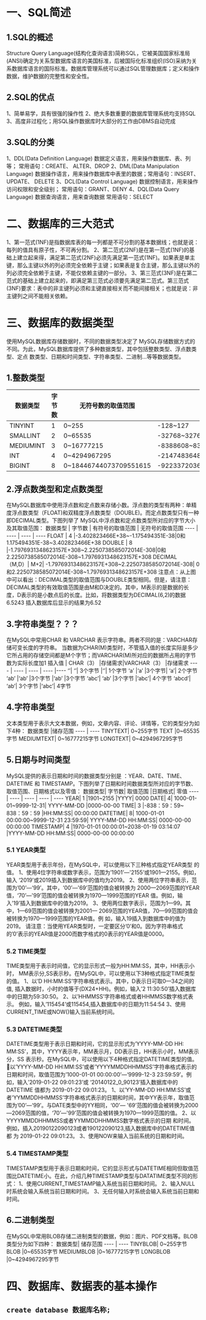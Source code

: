 # 一、SQL简述
 ## 1.SQL的概述
Structure Query Language(结构化查询语言)简称SQL，它被美国国家标准局(ANSI)确定为关系型数据库语言的美国标准，后被国际化标准组织(ISO)采纳为关系数据库语言的国际标准。数据库管理系统可以通过SQL管理数据库；定义和操作数据，维护数据的完整性和安全性。

## 2.SQL的优点
1、简单易学，具有很强的操作性
2、绝大多数重要的数据库管理系统均支持SQL
3、高度非过程化；用SQL操作数据库时大部分的工作由DBMS自动完成

## 3.SQL的分类
1、DDL(Data Definition Language) 数据定义语言，用来操作数据库、表、列等； 常用语句：CREATE、 ALTER、DROP
2、DML(Data Manipulation Language) 数据操作语言，用来操作数据库中表里的数据；常用语句：INSERT、 UPDATE、 DELETE
3、DCL(Data Control Language) 数据控制语言，用来操作访问权限和安全级别； 常用语句：GRANT、DENY
4、DQL(Data Query Language) 数据查询语言，用来查询数据 常用语句：SELECT

# 二、数据库的三大范式
1、第一范式(1NF)是指数据库表的每一列都是不可分割的基本数据线；也就是说：每列的值具有原子性，不可再分割。
2、第二范式(2NF)是在第一范式(1NF)的基础上建立起来得，满足第二范式(2NF)必须先满足第一范式(1NF)。如果表是单主键，那么主键以外的列必须完全依赖于主键；如果表是复合主键，那么主键以外的列必须完全依赖于主键，不能仅依赖主键的一部分。
3、第三范式(3NF)是在第二范式的基础上建立起来的，即满足第三范式必须要先满足第二范式。第三范式(3NF)要求：表中的非主键列必须和主键直接相关而不能间接相关；也就是说：非主键列之间不能相关依赖。

# 三、数据库的数据类型
使用MySQL数据库存储数据时，不同的数据类型决定了 MySQL存储数据方式的不同。为此，MySQL数据库提供了多种数据类型，其中包括整数类型、浮点数类型、定点 数类型、日期和时间类型、字符串类型、二进制…等等数据类型。
## 1.整数类型
数据类型	| 字节数	| 无符号数的取值范围	| 有符号数的取值范围
---- | ---- | ---- | ----
TINYINT	| 1 |	0~255 |	-128~127
SMALLINT|	2|	0~65535	|-32768~32768
MEDIUMINT	|3|	0~16777215|	-8388608~8388608
INT	|4|	0~4294967295|	-2147483648~ 2147483648
BIGINT|	8|	0~18446744073709551615	|-9223372036854775808~9223372036854775808

## 2.浮点数类型和定点数类型
在MySQL数据库中使用浮点数和定点数来存储小数。浮点数的类型有两种：单精度浮点数类型（FLOAT)和双精度浮点数类型（DOUBLE)。而定点数类型只有一种即DECIMAL类型。下图列举了 MySQL中浮点数和定点数类型所对应的字节大小及其取值范围：
数据类型 | 字节数 | 有符号的取值范围 | 无符号的取值范围
---- | ---- | ---- | ----
FLOAT | 4 |-3.402823466E+38~-1.175494351E-38|0和1.175494351E-38~3.402823466E+38
DOUBLE | 8 |-1.7976931348623157E+308~2.2250738585072014E-308|0和2.2250738585072014E-308~1.7976931348623157E+308
DECIMAL（M,D）|	M+2|	-1.7976931348623157E+308~2.2250738585072014E-308|	0和2.2250738585072014E-308~1.7976931348623157E+308
注意点：从上图中可以看出：DECIMAL类型的取值范围与DOUBLE类型相同。但是，请注意：DECIMAL类型的有效取值范围是由M和D决定的。其中，M表示的是数据的长 度，D表示的是小数点后的长度。比如，将数据类型为DECIMAL(6,2)的数据6.5243 插入数据库后显示的结果为6.52	

## 3.字符串类型？？？
在MySQL中常用CHAR 和 VARCHAR 表示字符串。两者不同的是：VARCHAR存储可变长度的字符串。
当数据为CHAR(M)类型时，不管插入值的长度实际是多少它所占用的存储空间都是M个字节；而VARCHAR(M)所对应的数据所占用的字节数为实际长度加1
插入值 | CHAR（3） |存储需求|VARCHAR（3） |存储需求
---- | ---- | ---- | ---- |----
‘’|	‘’|	3个字节	|‘’|	1个字节
‘a’	|‘a’	|3个字节|	‘a’|	2个字节
‘ab’	|‘ab’	|3个字节	|‘ab’	|3个字节
‘abc’|	‘ab’	|3个字节	|‘abc’|	4个字节
‘abcd’|	‘ab’|	3个字节	|‘abc’|	4字节

## 4.字符串类型
文本类型用于表示大文本数据，例如，文章内容、评论、详情等，它的类型分为如下4种：
数据类型	|储存范围
---- | ---- 
TINYTEXT|	0~255字节
TEXT	|0~65535字节
MEDIUMTEXT|	0~16777215字节
LONGTEXT|	0~4294967295字节

## 5.日期与时间类型
MySQL提供的表示日期和时间的数据类型分别是 ：YEAR、DATE、TIME、DATETIME 和 TIMESTAMP。下图列举了日期和时间数据类型所对应的字节数、取值范围、日期格式以及零值：
数据类型|	字节数|	取值范围	|日期格式|	零值
---- | ---- | ---- | ---- | ----
YEAR|	1	|1901~2155	|YYYY|	0000
DATE|	4|	1000-01-01~9999-12-31|	YYYY-MM-DD	|0000-00-00
TIME|	3	|-838：59：59~ 838：59：59	|HH:MM:SS|	00:00:00
DATETIME|	8|	1000-01-01 00:00:00~9999-12-31 23:59:59|	YYYY-MM-DD HH:MM:SS|	0000-00-00 00:00:00
TIMESTAMP|	4	|1970-01-01 00:00:01~2038-01-19 03:14:07	|YYYY-MM-DD HH:MM:SS|	0000-00-00 00:00:00
### 5.1 YEAR类型
YEAR类型用于表示年份，在MySQL中，可以使用以下三种格式指定YEAR类型 的值。
1、使用4位字符串或数字表示，范围为’1901’—'2155’或1901—2155。例如，输入 ‘2019’或2019插入到数据库中的值均为2019。
2、使用两位字符串表示，范围为’00’—‘99’。其中，‘00’—'69’范围的值会被转换为 2000—2069范围的YEAR值，‘70’—'99’范围的值会被转换为1970—1999范围的YEAR 值。例如，输入’19’插入到数据库中的值为2019。
3、使用两位数字表示，范围为1—99。其中，1—69范围的值会被转换为2001— 2069范围的YEAR值，70—99范围的值会被转换为1970—1999范围的YEAR值。例 如，输入19插入到数据库中的值为2019。
请注意：当使用YEAR类型时，一定要区分’0’和0。因为字符串格式的’0’表示的YEAR值是2000而数字格式的0表示的YEAR值是0000。
### 5.2 TIME类型
TIME类型用于表示时间值，它的显示形式一般为HH:MM:SS，其中，HH表示小时， MM表示分,SS表示秒。在MySQL中，可以使用以下3种格式指定TIME类型的值。
1、以’D HH:MM:SS’字符串格式表示。其中，D表示日可取0—34之间的值, 插入数据时，小时的值等于(DX24+HH)。例如，输入’2 11:30:50’插入数据库中的日期为59:30:50。
2、以’HHMMSS’字符串格式或者HHMMSS数字格式表示。 例如，输入’115454’或115454,插入数据库中的日期为11:54:54
3、使用CURRENT_TIME或NOW()输入当前系统时间。
### 5.3 DATETIME类型
DATETIME类型用于表示日期和时间，它的显示形式为’YYYY-MM-DD HH: MM:SS’，其中，YYYY表示年，MM表示月，DD表示日，HH表示小时，MM表示分，SS 表示秒。在MySQL中，可以使用以下4种格式指定DATETIME类型的值。
以’YYYY-MM-DD HH:MM:SS’或者’YYYYMMDDHHMMSS’字符串格式表示的日期和时间，取值范围为’1000-01-01 00:00:00’—‘9999-12-3 23:59:59’。例如，输入’2019-01-22 09:01:23’或 ‘20140122_0_90123’插入数据库中的 DATETIME 值都为 2019-01-22 09:01:23。
1、以’YY-MM-DD HH:MM:SS’或者’YYMMDDHHMMSS’字符串格式表示的日期和时间，其中YY表示年，取值范围为’00’—‘99’。与DATE类型中的YY相同，‘00’— '69’范围的值会被转换为2000—2069范围的值，‘70’—'99’范围的值会被转换为1970—1999范围的值。
2、以YYYYMMDDHHMMSS或者YYMMDDHHMMSS数字格式表示的日期 和时间。例如，插入20190122090123或者190122090123,插入数据库中的DATETIME值都 为 2019-01-22 09:01:23。
3、使用NOW来输入当前系统的日期和时间。
### 5.4 TIMESTAMP类型
TIMESTAMP类型用于表示日期和时间，它的显示形式与DATETIME相同但取值范围比DATETIME小。在此，介绍几种TIMESTAMP类型与DATATIME类型不同的形式：
1、使用CURRENT_TIMESTAMP输入系统当前日期和时间。
2、输入NULL时系统会输入系统当前日期和时间。
3、无任何输入时系统会输入系统当前日期和时间。


## 6.二进制类型
在MySQL中常用BLOB存储二进制类型的数据，例如：图片、PDF文档等。BLOB类型分为如下四种：
数据类型|	储存范围
---- | ---- 
TINYBLOB|	0~255字节
BLOB	|0~65535字节
MEDIUMBLOB	|0~16777215字节
LONGBLOB	|0~4294967295字节

# 四、数据库、数据表的基本操作
## `create database 数据库名称;`
